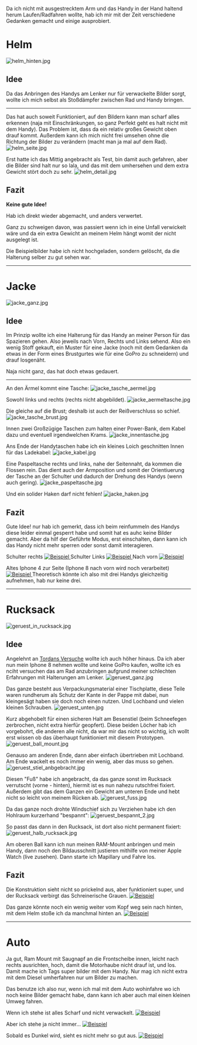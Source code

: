 Da ich nicht mit ausgestrecktem Arm und das Handy in der Hand haltend herum Laufen/Radfahren wollte, hab ich mir mit der Zeit verschiedene Gedanken gemacht und einige ausprobiert.

# Helm
![helm_hinten.jpg](https://joshinils.github.io/osm/helm_hinten.jpg)

## Idee
Da das Anbringen des Handys am Lenker nur für verwackelte Bilder sorgt, wollte ich mich selbst als Stoßdämpfer zwischen Rad und Handy bringen.

---

Das hat auch soweit Funktioniert, auf den Bildern kann man scharf alles erkennen (naja mit Einschränkungen, so ganz Perfekt geht es halt nicht mit dem Handy).
Das Problem ist, dass da ein relativ großes Gewicht oben drauf kommt. Außerdem kann ich mich nicht frei umsehen ohne die Richtung der Bilder zu verändern (macht man ja mal auf dem Rad).
![helm_seite.jpg](https://joshinils.github.io/osm/helm_seite.jpg)

Erst hatte ich das Mittig angebracht als Test, bin damit auch gefahren, aber die Bilder sind halt nur so lala, und das mit dem umhersehen und dem extra Gewicht stört doch zu sehr.
![helm_detail.jpg](https://joshinils.github.io/osm/helm_detail.jpg)

## Fazit

**Keine gute Idee!**

Hab ich direkt wieder abgemacht, und anders verwertet.

Ganz zu schweigen davon, was passiert wenn ich in eine Unfall verwickelt wäre und da ein extra Gewicht an meinem Helm hängt womit der nicht ausgelegt ist.

Die Beispielbilder habe ich nicht hochgeladen, sondern gelöscht, da die Halterung selber zu gut sehen war.

---

# Jacke
![jacke_ganz.jpg](https://joshinils.github.io/osm/jacke_ganz.jpg)

## Idee
Im Prinzip wollte ich eine Halterung für das Handy an meiner Person für das Spazieren gehen. Also jeweils nach Vorn, Rechts und Links sehend.
Also ein wenig Stoff gekauft, ein Muster für eine Jacke (noch mit dem Gedanken da etwas in der Form eines Brustgurtes wie für eine GoPro zu schneidern) und drauf losgenäht.

Naja nicht ganz, das hat doch etwas gedauert.

---

An den Ärmel kommt eine Tasche:
![jacke_tasche_aermel.jpg](https://joshinils.github.io/osm/jacke_tasche_aermel.jpg)

Sowohl links und rechts (rechts nicht abgebildet).
![jacke_aermeltasche.jpg](https://joshinils.github.io/osm/jacke_aermeltasche.jpg)

Die gleiche auf die Brust; deshalb ist auch der Reißverschluss so schief.
![jacke_tasche_brust.jpg](https://joshinils.github.io/osm/jacke_tasche_brust.jpg)

Innen zwei Großzügige Taschen zum halten einer Power-Bank, dem Kabel dazu und eventuell irgendwelchen Krams.
![jacke_innentasche.jpg](https://joshinils.github.io/osm/jacke_innentasche.jpg)

Ans Ende der Handytaschen habe ich ein kleines Loich geschnitten Innen für das Ladekabel:
![jacke_kabel.jpg](https://joshinils.github.io/osm/jacke_kabel.jpg)

Eine Paspeltasche rechts und links, nahe der Seitennaht, da kommen die Flossen rein. Das dient auch der Armposition und somit der Orientiuerung der Tasche an der Schulter und dadurch der Drehung des Handys (wenn auch gering).
![jacke_paspeltasche.jpg](https://joshinils.github.io/osm/jacke_paspeltasche.jpg)

Und ein solider Haken darf nicht fehlen!
![jacke_haken.jpg](https://joshinils.github.io/osm/jacke_haken.jpg)

## Fazit
Gute Idee! nur hab ich gemerkt, dass ich beim reinfummeln des Handys diese leider einmal gesperrt habe und somit hat es auhc keine Bilder gemacht. Aber da hilf der Geführte Modus, erst einschalten, dann kann ich das Handy nicht mehr sperren oder sonst damit interagieren.

Schulter rechts
[![Beispiel](https://images.mapillary.com/HGi1ilI0dXZtLOeUTdJSy0/thumb-2048.jpg)
](https://www.mapillary.com/map/im/HGi1ilI0dXZtLOeUTdJSy0)
Schulter Links
[![Beispiel](https://images.mapillary.com/WddFjmJ3xRXGQZxsVLBNNZ/thumb-2048.jpg)
](https://www.mapillary.com/map/im/WddFjmJ3xRXGQZxsVLBNNZ)
Nach vorn
[![Beispiel](https://images.mapillary.com/JTQrGNHZq0xMZCLtE4zv2w/thumb-2048.jpg)
](https://www.mapillary.com/map/im/JTQrGNHZq0xMZCLtE4zv2w)

Altes Iphone 4 zur Seite (Iphone 8 nach vorn wird noch verarbeitet)
[![Beispiel](https://images.mapillary.com/sZMjviGgn6apyxgRaN7G3E/thumb-2048.jpg)
](https://www.mapillary.com/map/im/sZMjviGgn6apyxgRaN7G3E)
Theoretisch könnte ich also mit drei Handys gleichzeitig aufnehmen, hab nur keine drei.

---

# Rucksack
![geruest_in_rucksack.jpg](https://joshinils.github.io/osm/geruest_in_rucksack.jpg)

## Idee

Angelehnt an [Tordans Versuche](https://www.openstreetmap.org/user/tordans/diary/395215) wollte ich auch höher hinaus.
Da ich aber nun mein Iphone 8 nehmen wollte und keine GoPro kaufen, wollte ich es nciht versuchen das am Rad anzubringen aufgrund meiner schlechten Erfahrungen mit Halterungen am Lenker.
![geruest_ganz.jpg](https://joshinils.github.io/osm/geruest_ganz.jpg)

Das ganze besteht aus Verpackungsmaterial einer Tischplatte, diese Teile waren rundherum als Schutz der Kante in der Pappe mit dabei, nun kleingesägt haben sie doch noch einen nutzen. Und Lochband und vielen kleinen Schrauben.
![geruest_unten.jpg](https://joshinils.github.io/osm/geruest_unten.jpg)

Kurz abgehobelt für einen sicheren Halt am Besenstiel (beim Schneefegen zerbrochen, nicht extra hierfür geopfert). Diese beiden Löcher hab ich vorgebohrt, die anderen alle nicht, da war mir das nicht so wichtig, ich wollt erst wissen ob das überhaupt funktioniert mit diesem Prototypen.
![geruest_ball_mount.jpg](https://joshinils.github.io/osm/geruest_ball_mount.jpg)

Genauso am anderen Ende, dann aber einfach übertrieben mit Lochband. Am Ende wackelt es noch immer ein wenig, aber das muss so gehen.
![geruest_stiel_anbgebracht.jpg](https://joshinils.github.io/osm/geruest_stiel_anbgebracht.jpg)

Diesen "Fuß" habe ich angebracht, da das ganze sonst im Rucksack verrutscht (vorne - hinten), hiermit ist es nun nahezu rutschfrei fixiert. Außerdem gibt das dem Ganzen ein Gewicht am unteren Ende und hebt nicht so leicht von meinem Rücken ab.
![geruest_fuss.jpg](https://joshinils.github.io/osm/geruest_fuss.jpg)

Da das ganze noch drohte Windschief sich zu Verziehen habe ich den Hohlraum kurzerhand "bespannt":
![geruest_bespannt_2.jpg](https://joshinils.github.io/osm/geruest_bespannt_2.jpg)

So passt das dann in den Rucksack, ist dort also nicht permanent fixiert:
![geruest_halb_rucksack.jpg](https://joshinils.github.io/osm/geruest_halb_rucksack.jpg)

Am oberen Ball kann ich nun meinen RAM-Mount anbringen und mein Handy, dann noch den Bildausschnitt justieren mithilfe von meiner Apple Watch (live zusehen).
Dann starte ich Mapillary und Fahre los.

## Fazit

Die Konstruktion sieht nicht so prickelnd aus, aber funktioniert super, und der Rucksack verbirgt das Schreinerische Grauen.
[![Beispiel](https://images.mapillary.com/RK2XVVKZpz69fqhk3IDi82/thumb-2048.jpg)
](https://www.mapillary.com/map/im/RK2XVVKZpz69fqhk3IDi82)

Das ganze könnte noch ein wenig weiter vom Kopf weg sein nach hinten, mit dem Helm stoße ich da manchmal hinten an.
[![Beispiel](https://images.mapillary.com/KIzejQWayheu73hTlzu1j5/thumb-2048.jpg)
](https://www.mapillary.com/map/im/KIzejQWayheu73hTlzu1j5)

---

# Auto
Ja gut, Ram Mount mit Saugnapf an die Frontscheibe innen, leicht nach rechts ausrichten, hoch, damit die Motorhaube nicht drauf ist, und los.
Damit mache ich Tags super bilder mit dem Handy. Nur mag ich nicht extra mit dem Diesel umherfahren nur um Bilder zu machen.

Das benutze ich also nur, wenn ich mal mit dem Auto wohinfahre wo ich noch keine Bilder gemacht habe, dann kann ich aber auch mal einen kleinen Umweg fahren.

Wenn ich stehe ist alles Scharf und nicht verwackelt.
[![Beispiel](https://images.mapillary.com/vHf0fsekepdLc0cwor8dYU/thumb-2048.jpg)
](https://www.mapillary.com/map/im/vHf0fsekepdLc0cwor8dYU)

Aber ich stehe ja nicht immer...
[![Beispiel](https://images.mapillary.com/63mMvj4GviFQAqBRSKUkwW/thumb-2048.jpg)
](https://www.mapillary.com/map/im/63mMvj4GviFQAqBRSKUkwW)

Sobald es Dunkel wird, sieht es nicht mehr so gut aus.
[![Beispiel](https://images.mapillary.com/lr7S3g0SBsjEdPSNaHmvwD/thumb-2048.jpg)
](https://www.mapillary.com/map/im/lr7S3g0SBsjEdPSNaHmvwD)
